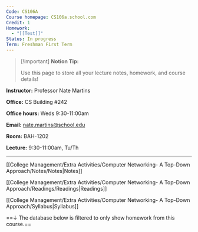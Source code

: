 ```yaml
---
Code: CS106A
Course homepage: CS106a.school.com
Credit: 1
Homework:
  - "[[Test]]"
Status: In progress
Term: Freshman First Term
---
```

  

> [!important] **Notion Tip:**
> 
> Use this page to store all your lecture notes, homework, and course details!

**Instructor:** Professor Nate Martins

**Office:** CS Building #242

**Office hours:** Weds 9:30-11:00am

**Email:** nate.martins@school.edu

**Room:** BAH-1202

**Lecture:** 9:30-11:00am, Tu/Th

---

[[College Management/Extra Activities/Computer Networking- A Top-Down Approach/Notes/Notes|Notes]]

  

[[College Management/Extra Activities/Computer Networking- A Top-Down Approach/Readings/Readings|Readings]]

[[College Management/Extra Activities/Computer Networking- A Top-Down Approach/Syllabus|Syllabus]]

  

==↓ The database below is filtered to only show homework from this course.==